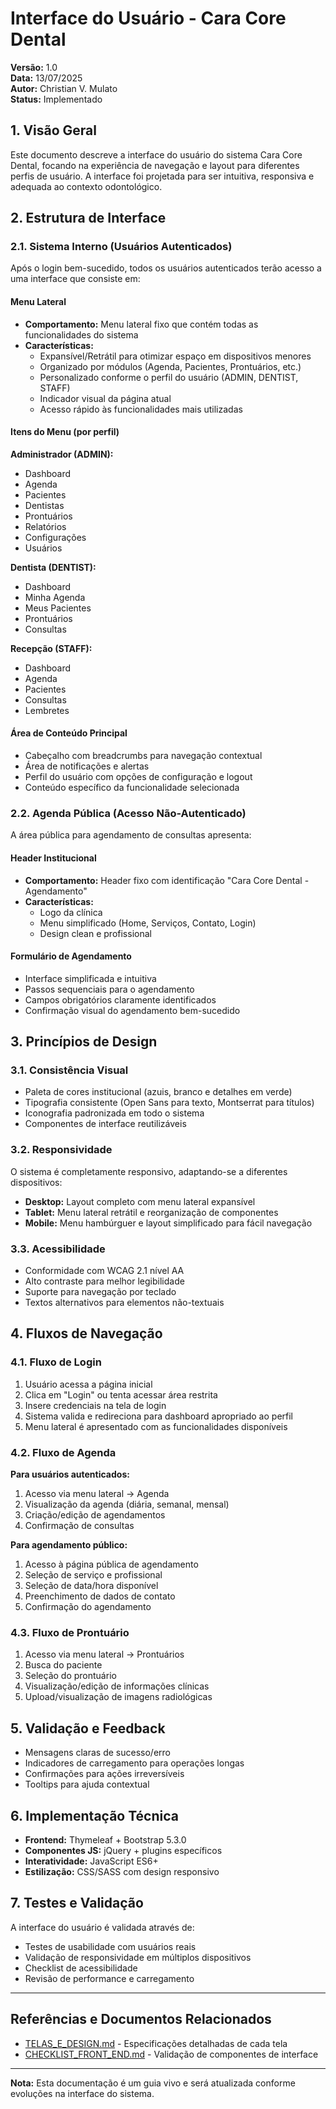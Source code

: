 # Interface do Usuário - Cara Core Dental

**Versão:** 1.0  
**Data:** 13/07/2025  
**Autor:** Christian V. Mulato  
**Status:** Implementado

## 1. Visão Geral

Este documento descreve a interface do usuário do sistema Cara Core Dental, focando na experiência de navegação e layout para diferentes perfis de usuário. A interface foi projetada para ser intuitiva, responsiva e adequada ao contexto odontológico.

## 2. Estrutura de Interface

### 2.1. Sistema Interno (Usuários Autenticados)

Após o login bem-sucedido, todos os usuários autenticados terão acesso a uma interface que consiste em:

#### Menu Lateral

- **Comportamento:** Menu lateral fixo que contém todas as funcionalidades do sistema
- **Características:**
  - Expansível/Retrátil para otimizar espaço em dispositivos menores
  - Organizado por módulos (Agenda, Pacientes, Prontuários, etc.)
  - Personalizado conforme o perfil do usuário (ADMIN, DENTIST, STAFF)
  - Indicador visual da página atual
  - Acesso rápido às funcionalidades mais utilizadas

#### Itens do Menu (por perfil)

**Administrador (ADMIN):**

- Dashboard
- Agenda
- Pacientes
- Dentistas
- Prontuários
- Relatórios
- Configurações
- Usuários

**Dentista (DENTIST):**

- Dashboard
- Minha Agenda
- Meus Pacientes
- Prontuários
- Consultas

**Recepção (STAFF):**

- Dashboard
- Agenda
- Pacientes
- Consultas
- Lembretes

#### Área de Conteúdo Principal

- Cabeçalho com breadcrumbs para navegação contextual
- Área de notificações e alertas
- Perfil do usuário com opções de configuração e logout
- Conteúdo específico da funcionalidade selecionada

### 2.2. Agenda Pública (Acesso Não-Autenticado)

A área pública para agendamento de consultas apresenta:

#### Header Institucional

- **Comportamento:** Header fixo com identificação "Cara Core Dental - Agendamento"
- **Características:**
  - Logo da clínica
  - Menu simplificado (Home, Serviços, Contato, Login)
  - Design clean e profissional

#### Formulário de Agendamento

- Interface simplificada e intuitiva
- Passos sequenciais para o agendamento
- Campos obrigatórios claramente identificados
- Confirmação visual do agendamento bem-sucedido

## 3. Princípios de Design

### 3.1. Consistência Visual

- Paleta de cores institucional (azuis, branco e detalhes em verde)
- Tipografia consistente (Open Sans para texto, Montserrat para títulos)
- Iconografia padronizada em todo o sistema
- Componentes de interface reutilizáveis

### 3.2. Responsividade

O sistema é completamente responsivo, adaptando-se a diferentes dispositivos:

- **Desktop:** Layout completo com menu lateral expansível
- **Tablet:** Menu lateral retrátil e reorganização de componentes
- **Mobile:** Menu hambúrguer e layout simplificado para fácil navegação

### 3.3. Acessibilidade

- Conformidade com WCAG 2.1 nível AA
- Alto contraste para melhor legibilidade
- Suporte para navegação por teclado
- Textos alternativos para elementos não-textuais

## 4. Fluxos de Navegação

### 4.1. Fluxo de Login

1. Usuário acessa a página inicial
2. Clica em "Login" ou tenta acessar área restrita
3. Insere credenciais na tela de login
4. Sistema valida e redireciona para dashboard apropriado ao perfil
5. Menu lateral é apresentado com as funcionalidades disponíveis

### 4.2. Fluxo de Agenda

**Para usuários autenticados:**

1. Acesso via menu lateral → Agenda
2. Visualização da agenda (diária, semanal, mensal)
3. Criação/edição de agendamentos
4. Confirmação de consultas

**Para agendamento público:**

1. Acesso à página pública de agendamento
2. Seleção de serviço e profissional
3. Seleção de data/hora disponível
4. Preenchimento de dados de contato
5. Confirmação do agendamento

### 4.3. Fluxo de Prontuário

1. Acesso via menu lateral → Prontuários
2. Busca do paciente
3. Seleção do prontuário
4. Visualização/edição de informações clínicas
5. Upload/visualização de imagens radiológicas

## 5. Validação e Feedback

- Mensagens claras de sucesso/erro
- Indicadores de carregamento para operações longas
- Confirmações para ações irreversíveis
- Tooltips para ajuda contextual

## 6. Implementação Técnica

- **Frontend:** Thymeleaf + Bootstrap 5.3.0
- **Componentes JS:** jQuery + plugins específicos
- **Interatividade:** JavaScript ES6+
- **Estilização:** CSS/SASS com design responsivo

## 7. Testes e Validação

A interface do usuário é validada através de:

- Testes de usabilidade com usuários reais
- Validação de responsividade em múltiplos dispositivos
- Checklist de acessibilidade
- Revisão de performance e carregamento

---

## Referências e Documentos Relacionados

- [TELAS_E_DESIGN.md](tech/TELAS_E_DESIGN.md) - Especificações detalhadas de cada tela
- [CHECKLIST_FRONT_END.md](tech/CHECKLIST_FRONT_END.md) - Validação de componentes de interface

---

**Nota:** Esta documentação é um guia vivo e será atualizada conforme evoluções na interface do sistema.
